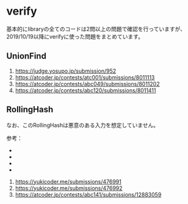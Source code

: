 
# verify

基本的にlibraryの全てのコードは2問以上の問題で確認を行っていますが、2019/10/19以降にverifyに使った問題をまとめています。

## UnionFind

1. <https://judge.yosupo.jp/submission/952>  
1. <https://atcoder.jp/contests/atc001/submissions/8011113>  
1. <https://atcoder.jp/contests/abc049/submissions/8011202>  
1. <https://atcoder.jp/contests/abc120/submissions/8011411>

## RollingHash

なお、このRollingHashは悪意のある入力を想定していません。

参考：
- [](http://hos.ac/blog/#blog0003)
- [](https://yukicoder.me/problems/no/3014/editorial)
- [](https://www.slideshare.net/nagisaeto/rolling-hash-149990902)
- [](https://snuke.hatenablog.com/entry/2017/02/03/035524)

1. <https://yukicoder.me/submissions/476991>
1. <https://yukicoder.me/submissions/476992>
1. <https://atcoder.jp/contests/abc141/submissions/12883059>
